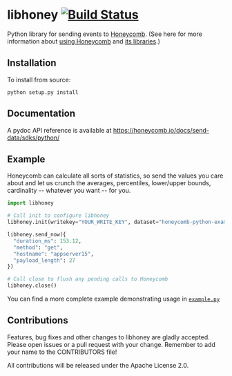# libhoney [![Build Status](https://travis-ci.org/honeycombio/libhoney-py.svg?branch=master)](https://travis-ci.org/honeycombio/libhoney-py)

Python library for sending events to [Honeycomb](https://honeycomb.io). (See here for more information about [using Honeycomb](https://honeycomb.io/intro/) and [its libraries](https://honeycomb.io/docs/send-data/sdks).)

## Installation

To install from source:

```
python setup.py install
```

## Documentation

A pydoc API reference is available at https://honeycomb.io/docs/send-data/sdks/python/

## Example

Honeycomb can calculate all sorts of statistics, so send the values you care about and let us crunch the averages, percentiles, lower/upper bounds, cardinality -- whatever you want -- for you.

```python
import libhoney

# Call init to configure libhoney
libhoney.init(writekey="YOUR_WRITE_KEY", dataset="honeycomb-python-example")

libhoney.send_now({
  "duration_ms": 153.12,
  "method": "get",
  "hostname": "appserver15",
  "payload_length": 27
})

# Call close to flush any pending calls to Honeycomb
libhoney.close()
```

You can find a more complete example demonstrating usage in [`example.py`](example.py)

## Contributions

Features, bug fixes and other changes to libhoney are gladly accepted. Please
open issues or a pull request with your change. Remember to add your name to the
CONTRIBUTORS file!

All contributions will be released under the Apache License 2.0.
